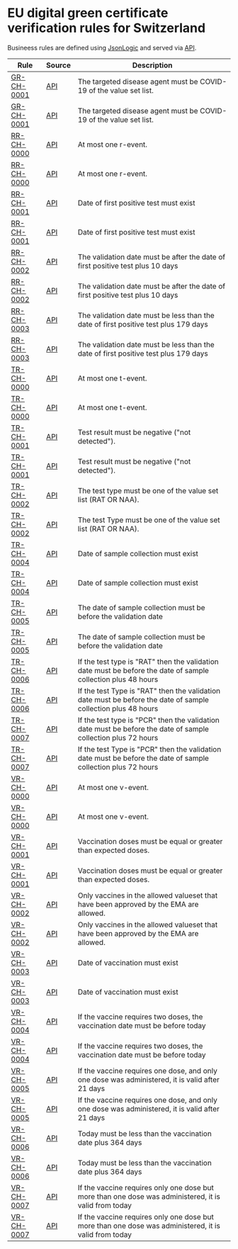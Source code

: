 # EU digital green certificate verification rules for Switzerland

Busineess rules are defined using [JsonLogic](https://jsonlogic.com) and served via [API](https://dgca-businessrule-service.cfapps.eu10.hana.ondemand.com/rules/CH).

| Rule | Source | Description |
| ---- | ------ | ----------- |
| [GR-CH-0001](GR-CH-0001.json) | [API](https://dgca-businessrule-service.cfapps.eu10.hana.ondemand.com/rules/CH/61eb35210ee0dcf171665955bb685b0d493d421f9790e6bb9dc10aaa699ae286) | The targeted disease agent must be COVID-19 of the value set list. |
| [GR-CH-0001](GR-CH-0001.json) | [API](https://dgca-businessrule-service.cfapps.eu10.hana.ondemand.com/rules/CH/0c66d7be3f09790a454f3f48071534ebb9b720bba0b88442766e34a7f3d9070b) | The targeted disease agent must be COVID-19 of the value set list. |
| [RR-CH-0000](RR-CH-0000.json) | [API](https://dgca-businessrule-service.cfapps.eu10.hana.ondemand.com/rules/CH/d2f86682215e90691e1d2f9457382c3a8463ddc5d020597bb295c3d90279fd81) | At most one r-event. |
| [RR-CH-0000](RR-CH-0000.json) | [API](https://dgca-businessrule-service.cfapps.eu10.hana.ondemand.com/rules/CH/28078c175d17eb6ea1b22529221b888ab2306e8da8dae345d1abf9f4af2a9615) | At most one r-event. |
| [RR-CH-0001](RR-CH-0001.json) | [API](https://dgca-businessrule-service.cfapps.eu10.hana.ondemand.com/rules/CH/2207d816a238451dd0ee6b37e544bc03c09f24ba5cd57adcaf43548f28527459) | Date of first positive test must exist |
| [RR-CH-0001](RR-CH-0001.json) | [API](https://dgca-businessrule-service.cfapps.eu10.hana.ondemand.com/rules/CH/83f9ec5e272e0d6419fd1e3f193f44b4a75b657d611c42089889e584500dcd3c) | Date of first positive test must exist |
| [RR-CH-0002](RR-CH-0002.json) | [API](https://dgca-businessrule-service.cfapps.eu10.hana.ondemand.com/rules/CH/074962da734969d1727d4f6f45471a9cf4f2d0e9c87a21f3b4451db6f1447c63) | The validation date must be after the date of first positive test plus 10 days |
| [RR-CH-0002](RR-CH-0002.json) | [API](https://dgca-businessrule-service.cfapps.eu10.hana.ondemand.com/rules/CH/be1edb16c8403a5a55707a89789ee3dc5884e55dbb41aa5ecad60181ed2f998d) | The validation date must be after the date of first positive test plus 10 days |
| [RR-CH-0003](RR-CH-0003.json) | [API](https://dgca-businessrule-service.cfapps.eu10.hana.ondemand.com/rules/CH/83f8ef1d8f55a1c52aa79724c7330a1c73f4b6c6fbbef42b96d7ba70a8044bb3) | The validation date must be less than the date of first positive test plus 179 days |
| [RR-CH-0003](RR-CH-0003.json) | [API](https://dgca-businessrule-service.cfapps.eu10.hana.ondemand.com/rules/CH/6e487f034447e2b7ff638ee02f2c9740817a7deef5ca897c02ae89f682d2783d) | The validation date must be less than the date of first positive test plus 179 days |
| [TR-CH-0000](TR-CH-0000.json) | [API](https://dgca-businessrule-service.cfapps.eu10.hana.ondemand.com/rules/CH/bd2ae625f99429e9b937bd275fe05ed297dd1f50ccdd312070efc8f15ba91688) | At most one t-event. |
| [TR-CH-0000](TR-CH-0000.json) | [API](https://dgca-businessrule-service.cfapps.eu10.hana.ondemand.com/rules/CH/4a7828c71d4d320fc8198cc78a76f29e29eabe7e099ce351b853e6974eb51eef) | At most one t-event. |
| [TR-CH-0001](TR-CH-0001.json) | [API](https://dgca-businessrule-service.cfapps.eu10.hana.ondemand.com/rules/CH/1dc603e8c7f8dcee3e7887044756edb79e1175498bd3d480f3656693519c34de) | Test result must be negative ("not detected"). |
| [TR-CH-0001](TR-CH-0001.json) | [API](https://dgca-businessrule-service.cfapps.eu10.hana.ondemand.com/rules/CH/d94356226667ab68fd4cdd7c86a9da111fa24cf371dcd1988e80f4c8ff7a0f0b) | Test result must be negative ("not detected"). |
| [TR-CH-0002](TR-CH-0002.json) | [API](https://dgca-businessrule-service.cfapps.eu10.hana.ondemand.com/rules/CH/3eb8fcc59558df6cc6b453021fb9cd8b58ef1c04b612b3ba5d68c0ce5a0f500a) | The test type must be one of the value set list (RAT OR NAA). |
| [TR-CH-0002](TR-CH-0002.json) | [API](https://dgca-businessrule-service.cfapps.eu10.hana.ondemand.com/rules/CH/1b09107f82fd6fc13c7e74c2ff1a333d668fcc243e7fee9fd8b743fd53d7c630) | The test Type must be one of the value set list (RAT OR NAA). |
| [TR-CH-0004](TR-CH-0004.json) | [API](https://dgca-businessrule-service.cfapps.eu10.hana.ondemand.com/rules/CH/1593ee54a09ec3892959d069e946b1549aa59ffdff4eef057da2d3b98fc15c15) | Date of sample collection must exist |
| [TR-CH-0004](TR-CH-0004.json) | [API](https://dgca-businessrule-service.cfapps.eu10.hana.ondemand.com/rules/CH/9a311d66e92e00907ebdf8f5e38f25d4ac454e2a51de1eb66ea8336a133c9dcd) | Date of sample collection must exist |
| [TR-CH-0005](TR-CH-0005.json) | [API](https://dgca-businessrule-service.cfapps.eu10.hana.ondemand.com/rules/CH/eea956c360b6e8d3116f22be92af02a96bd48e717a7cb0cd668dd3885cbecec8) | The date of sample collection must be before the validation date |
| [TR-CH-0005](TR-CH-0005.json) | [API](https://dgca-businessrule-service.cfapps.eu10.hana.ondemand.com/rules/CH/c462c8dccadfab4018fc687bdf02aab2a50f877d4f97db2da439f40e7d2347b9) | The date of sample collection must be before the validation date |
| [TR-CH-0006](TR-CH-0006.json) | [API](https://dgca-businessrule-service.cfapps.eu10.hana.ondemand.com/rules/CH/b0372bff29c2b81faf13dbb4722c2a80c720d1aa680f57f1bb969505e1bab198) | If the test type is "RAT" then the validation date must be before the date of sample collection plus 48 hours |
| [TR-CH-0006](TR-CH-0006.json) | [API](https://dgca-businessrule-service.cfapps.eu10.hana.ondemand.com/rules/CH/23b6b5ea8e4fae1b888c18b925c902e3e96eab4678fdfc856b52c361745ae36f) | If the test Type is "RAT" then the validation date must be before the date of sample collection plus 48 hours |
| [TR-CH-0007](TR-CH-0007.json) | [API](https://dgca-businessrule-service.cfapps.eu10.hana.ondemand.com/rules/CH/00c6a14177051d9739dc3bb26d0c468aa38e73d1ccc637cd7a930a79d78749ed) | If the test type is "PCR" then the validation date must be before the date of sample collection plus 72 hours |
| [TR-CH-0007](TR-CH-0007.json) | [API](https://dgca-businessrule-service.cfapps.eu10.hana.ondemand.com/rules/CH/26134bff82cb61de7f917b61fd1e87bd4d42c806757f97505e1dee6ef665f698) | If the test Type is "PCR" then the validation date must be before the date of sample collection plus 72 hours |
| [VR-CH-0000](VR-CH-0000.json) | [API](https://dgca-businessrule-service.cfapps.eu10.hana.ondemand.com/rules/CH/2fb9beb3c49018ab4d0f4f71c119350be007dd720e740c6530c6f820408071b9) | At most one v-event. |
| [VR-CH-0000](VR-CH-0000.json) | [API](https://dgca-businessrule-service.cfapps.eu10.hana.ondemand.com/rules/CH/f4068efaeb56c80abb26a2b605279a94e299045f90171939ceb2c53e984f9696) | At most one v-event. |
| [VR-CH-0001](VR-CH-0001.json) | [API](https://dgca-businessrule-service.cfapps.eu10.hana.ondemand.com/rules/CH/b7ac0de49839b8f5f8cb7095d7c64128904347e39294a052649bdb1318be114c) | Vaccination doses must be equal or greater than expected doses. |
| [VR-CH-0001](VR-CH-0001.json) | [API](https://dgca-businessrule-service.cfapps.eu10.hana.ondemand.com/rules/CH/3d6662bae3788cf898a5b3a628eba884915f3eea716cd54530fc60f1eedbbd76) | Vaccination doses must be equal or greater than expected doses. |
| [VR-CH-0002](VR-CH-0002.json) | [API](https://dgca-businessrule-service.cfapps.eu10.hana.ondemand.com/rules/CH/e97b88a35e40cd11f78880892aa543b76105cb6fbe753eecd99bd665409d5144) | Only vaccines in the allowed valueset that have been approved by the EMA are allowed. |
| [VR-CH-0002](VR-CH-0002.json) | [API](https://dgca-businessrule-service.cfapps.eu10.hana.ondemand.com/rules/CH/ab8c10ae258ac96b55290761e2db877feb78fc30f90c38a6934fcf9172284872) | Only vaccines in the allowed valueset that have been approved by the EMA are allowed. |
| [VR-CH-0003](VR-CH-0003.json) | [API](https://dgca-businessrule-service.cfapps.eu10.hana.ondemand.com/rules/CH/d3a67387c5a0e89d6a3bdff520ebcbff9d592568e3bda06466d202737a127bf7) | Date of vaccination must exist |
| [VR-CH-0003](VR-CH-0003.json) | [API](https://dgca-businessrule-service.cfapps.eu10.hana.ondemand.com/rules/CH/db8bd06feac62a6f2aa4350c7adff33e1730572b96a87ab60b6f543d4b23de3a) | Date of vaccination must exist |
| [VR-CH-0004](VR-CH-0004.json) | [API](https://dgca-businessrule-service.cfapps.eu10.hana.ondemand.com/rules/CH/232b5a6941bba6a7e7e8f4dd461672010b479f8038279c493560b614aa1701cd) | If the vaccine requires two doses, the vaccination date must be before today |
| [VR-CH-0004](VR-CH-0004.json) | [API](https://dgca-businessrule-service.cfapps.eu10.hana.ondemand.com/rules/CH/6deecfdab0172efe3d5569de83baee6f5d4beed47d7da961d4eb4d5590935a2a) | If the vaccine requires two doses, the vaccination date must be before today |
| [VR-CH-0005](VR-CH-0005.json) | [API](https://dgca-businessrule-service.cfapps.eu10.hana.ondemand.com/rules/CH/e727627c6f05125f39a4f2a9b1ca1fb0d71ca21ab0b7b293945cf12c3cabacab) | If the vaccine requires one dose, and only one dose was administered, it is valid after 21 days  |
| [VR-CH-0005](VR-CH-0005.json) | [API](https://dgca-businessrule-service.cfapps.eu10.hana.ondemand.com/rules/CH/8f3b1fb07b24e68fad40f682387b63db18e983dc24480c229e27abe2a11a6aba) | If the vaccine requires one dose, and only one dose was administered, it is valid after 21 days  |
| [VR-CH-0006](VR-CH-0006.json) | [API](https://dgca-businessrule-service.cfapps.eu10.hana.ondemand.com/rules/CH/c68e9fd2ffa5dfd235d93b3ca45f1e3c1d484941b31982189572b69ab81e9e9c) | Today must be less than the vaccination date plus 364 days |
| [VR-CH-0006](VR-CH-0006.json) | [API](https://dgca-businessrule-service.cfapps.eu10.hana.ondemand.com/rules/CH/bfc1387778281493be07288e299310bd0c4ce9927289f29c73a18ada13248ba8) | Today must be less than the vaccination date plus 364 days |
| [VR-CH-0007](VR-CH-0007.json) | [API](https://dgca-businessrule-service.cfapps.eu10.hana.ondemand.com/rules/CH/6cd03f96b0cf8fa38b48919e05f3a32699cf3c5234d7149b23ffb09bc46d54ef) | If the vaccine requires only one dose but more than one dose was administered, it is valid from today  |
| [VR-CH-0007](VR-CH-0007.json) | [API](https://dgca-businessrule-service.cfapps.eu10.hana.ondemand.com/rules/CH/0a011a91e61e70f2331ebdf4de66c4ab6967fc6bacbd94e8ae44af26e6a0fccc) | If the vaccine requires only one dose but more than one dose was administered, it is valid from today  |
